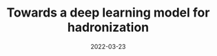 ---
title: "Towards a deep learning model for hadronization"
date: 2022-03-23
venue: Phys. Rev. D 106 (2022) 096020
link: https://doi.org/10.1103/PhysRevD.106.096020
inspire_id: 2057978
authors: Aishik Ghosh, Xiangyang Ju, Benjamin Nachman,  et al.
---